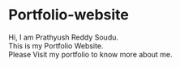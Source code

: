 # Portfolio-website
Hi, I am Prathyush Reddy Soudu.<br>
This is my Portfolio Website.<br>
Please Visit my portfolio to know more about me.
